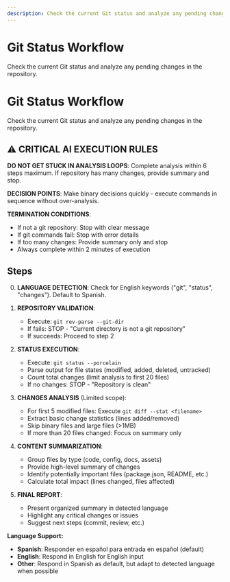 ```yaml
---
description: Check the current Git status and analyze any pending changes in the repository
---
```


# Git Status Workflow

Check the current Git status and analyze any pending changes in the repository.

# Git Status Workflow

Check the current Git status and analyze any pending changes in the repository.

## ⚠️ CRITICAL AI EXECUTION RULES

**DO NOT GET STUCK IN ANALYSIS LOOPS**: Complete analysis within 6 steps maximum. If repository has many changes, provide summary and stop.

**DECISION POINTS**: Make binary decisions quickly - execute commands in sequence without over-analysis.

**TERMINATION CONDITIONS**:
- If not a git repository: Stop with clear message
- If git commands fail: Stop with error details
- If too many changes: Provide summary only and stop
- Always complete within 2 minutes of execution

## Steps

0. **LANGUAGE DETECTION**: Check for English keywords ("git", "status", "changes"). Default to Spanish.

1. **REPOSITORY VALIDATION**:
   - Execute: `git rev-parse --git-dir`
   - If fails: STOP - "Current directory is not a git repository"
   - If succeeds: Proceed to step 2

2. **STATUS EXECUTION**:
   - Execute: `git status --porcelain`
   - Parse output for file states (modified, added, deleted, untracked)
   - Count total changes (limit analysis to first 20 files)
   - If no changes: STOP - "Repository is clean"

3. **CHANGES ANALYSIS** (Limited scope):
   - For first 5 modified files: Execute `git diff --stat <filename>`
   - Extract basic change statistics (lines added/removed)
   - Skip binary files and large files (>1MB)
   - If more than 20 files changed: Focus on summary only

4. **CONTENT SUMMARIZATION**:
   - Group files by type (code, config, docs, assets)
   - Provide high-level summary of changes
   - Identify potentially important files (package.json, README, etc.)
   - Calculate total impact (lines changed, files affected)

5. **FINAL REPORT**:
   - Present organized summary in detected language
   - Highlight any critical changes or issues
   - Suggest next steps (commit, review, etc.)

**Language Support:**
- **Spanish**: Responder en español para entrada en español (default)
- **English**: Respond in English for English input
- **Other**: Respond in Spanish as default, but adapt to detected language when possible
